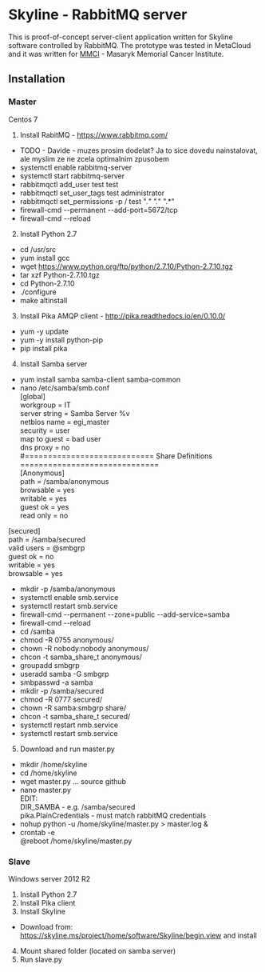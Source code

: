 # Skyline - RabbitMQ server

This is proof-of-concept server-client application written for Skyline software controlled by RabbitMQ. The prototype was tested in MetaCloud and it was written for [MMCI](https://www.mou.cz/en/) - Masaryk Memorial Cancer Institute.

## Installation

### Master
Centos 7
1) Install RabitMQ - https://www.rabbitmq.com/
- TODO - Davide - muzes prosim dodelat? Ja to sice dovedu nainstalovat, ale myslim ze ne zcela optimalnim zpusobem
- systemctl enable rabbitmq-server
- systemctl start rabbitmq-server
- rabbitmqctl add_user test test
- rabbitmqctl set_user_tags test administrator
- rabbitmqctl set_permissions -p / test ".*" ".*" ".*"
- firewall-cmd --permanent --add-port=5672/tcp
- firewall-cmd --reload

2) Install Python 2.7
- cd /usr/src
- yum install gcc
- wget https://www.python.org/ftp/python/2.7.10/Python-2.7.10.tgz
- tar xzf Python-2.7.10.tgz
- cd Python-2.7.10
- ./configure
- make altinstall

3) Install Pika AMQP client - http://pika.readthedocs.io/en/0.10.0/
- yum -y update
- yum -y install python-pip
- pip install pika

4) Install Samba server
- yum install samba samba-client samba-common
- nano /etc/samba/smb.conf<br/>
[global]<br/>
workgroup = IT<br/>
server string = Samba Server %v<br/>
netbios name = egi_master<br/>
security = user<br/>
map to guest = bad user<br/>
dns proxy = no<br/>
#============================ Share Definitions ==============================<br/>
[Anonymous]<br/>
path = /samba/anonymous<br/>
browsable = yes<br/>
writable = yes<br/>
guest ok = yes<br/>
read only = no<br/>

[secured]<br/>
path = /samba/secured<br/>
valid users = @smbgrp<br/>
guest ok = no<br/>
writable = yes<br/>
browsable = yes<br/>
- mkdir -p /samba/anonymous
- systemctl enable smb.service
- systemctl restart smb.service
- firewall-cmd --permanent --zone=public --add-service=samba
- firewall-cmd --reload
- cd /samba
- chmod -R 0755 anonymous/
- chown -R nobody:nobody anonymous/
- chcon -t samba_share_t anonymous/
- groupadd smbgrp
- useradd samba -G smbgrp
- smbpasswd -a samba
- mkdir -p /samba/secured
- chmod -R 0777 secured/
- chown -R samba:smbgrp share/
- chcon -t samba_share_t secured/
- systemctl restart nmb.service
- systemctl restart smb.service

5) Download and run master.py
- mkdir /home/skyline
- cd /home/skyline
- wget master.py ... source github
- nano master.py <br/>EDIT:<br/>
DIR_SAMBA - e.g. /samba/secured<br/>
pika.PlainCredentials - must match rabbitMQ credentials
- nohup python -u /home/skyline/master.py > master.log &
- crontab -e<br/>
@reboot /home/skyline/master.py







### Slave
Windows server 2012 R2
1) Install Python 2.7
2) Install Pika client
3) Install Skyline
- Download from: https://skyline.ms/project/home/software/Skyline/begin.view and install
4) Mount shared folder (located on samba server)
5) Run slave.py
